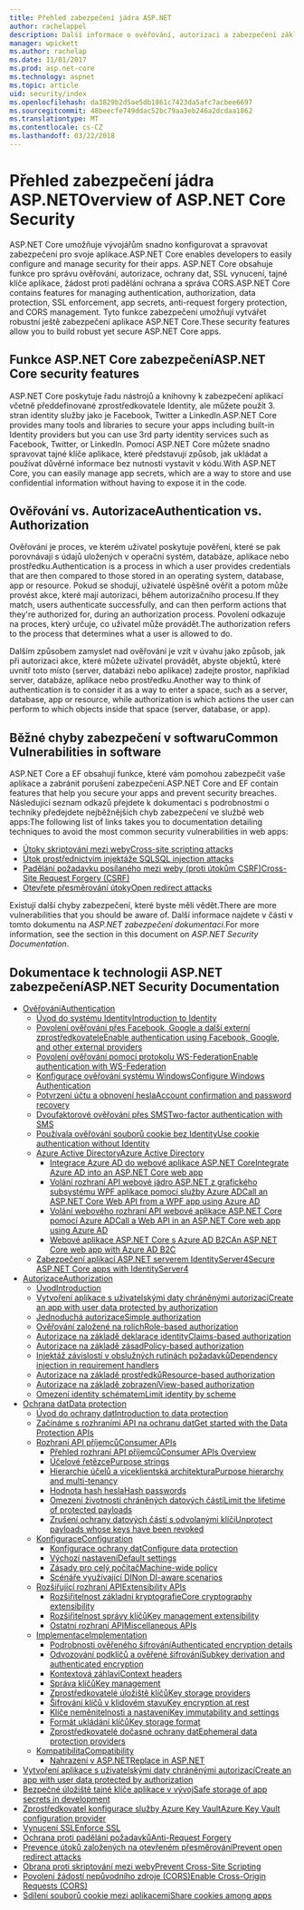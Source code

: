 ```yaml
---
title: Přehled zabezpečení jádra ASP.NET
author: rachelappel
description: Další informace o ověřování, autorizaci a zabezpečení základy v ASP.NET Core.
manager: wpickett
ms.author: rachelap
ms.date: 11/01/2017
ms.prod: asp.net-core
ms.technology: aspnet
ms.topic: article
uid: security/index
ms.openlocfilehash: da3829b2d5ae5db1861c7423da5afc7acbee6697
ms.sourcegitcommit: 48beecfe749ddac52bc79aa3eb246a2dcdaa1862
ms.translationtype: MT
ms.contentlocale: cs-CZ
ms.lasthandoff: 03/22/2018
---
```

# <a name="overview-of-aspnet-core-security"></a><span data-ttu-id="82730-103">Přehled zabezpečení jádra ASP.NET</span><span class="sxs-lookup"><span data-stu-id="82730-103">Overview of ASP.NET Core Security</span></span>

<span data-ttu-id="82730-104">ASP.NET Core umožňuje vývojářům snadno konfigurovat a spravovat zabezpečení pro svoje aplikace.</span><span class="sxs-lookup"><span data-stu-id="82730-104">ASP.NET Core enables developers to easily configure and manage security for their apps.</span></span> <span data-ttu-id="82730-105">ASP.NET Core obsahuje funkce pro správu ověřování, autorizace, ochrany dat, SSL vynucení, tajné klíče aplikace, žádost proti padělání ochrana a správa CORS.</span><span class="sxs-lookup"><span data-stu-id="82730-105">ASP.NET Core contains features for managing authentication, authorization, data protection, SSL enforcement, app secrets, anti-request forgery protection, and CORS management.</span></span> <span data-ttu-id="82730-106">Tyto funkce zabezpečení umožňují vytvářet robustní ještě zabezpečení aplikace ASP.NET Core.</span><span class="sxs-lookup"><span data-stu-id="82730-106">These security features allow you to build robust yet secure ASP.NET Core apps.</span></span>

## <a name="aspnet-core-security-features"></a><span data-ttu-id="82730-107">Funkce ASP.NET Core zabezpečení</span><span class="sxs-lookup"><span data-stu-id="82730-107">ASP.NET Core security features</span></span>

<span data-ttu-id="82730-108">ASP.NET Core poskytuje řadu nástrojů a knihovny k zabezpečení aplikací včetně předdefinované zprostředkovatele Identity, ale můžete použít 3. stran identity služby jako je Facebook, Twitter a LinkedIn.</span><span class="sxs-lookup"><span data-stu-id="82730-108">ASP.NET Core provides many tools and libraries to secure your apps including built-in Identity providers but you can use 3rd party identity services such as Facebook, Twitter, or LinkedIn.</span></span> <span data-ttu-id="82730-109">Pomocí ASP.NET Core můžete snadno spravovat tajné klíče aplikace, které představují způsob, jak ukládat a používat důvěrné informace bez nutnosti vystavit v kódu.</span><span class="sxs-lookup"><span data-stu-id="82730-109">With ASP.NET Core, you can easily manage app secrets, which are a way to store and use confidential information without having to expose it in the code.</span></span>

## <a name="authentication-vs-authorization"></a><span data-ttu-id="82730-110">Ověřování vs. Autorizace</span><span class="sxs-lookup"><span data-stu-id="82730-110">Authentication vs. Authorization</span></span>

<span data-ttu-id="82730-111">Ověřování je proces, ve kterém uživatel poskytuje pověření, které se pak porovnávají s údajů uložených v operační systém, databáze, aplikace nebo prostředku.</span><span class="sxs-lookup"><span data-stu-id="82730-111">Authentication is a process in which a user provides credentials that are then compared to those stored in an operating system, database, app or resource.</span></span> <span data-ttu-id="82730-112">Pokud se shodují, uživatelé úspěšně ověřit a potom může provést akce, které mají autorizaci, během autorizačního procesu.</span><span class="sxs-lookup"><span data-stu-id="82730-112">If they match, users authenticate successfully, and can then perform actions that they're authorized for, during an authorization process.</span></span> <span data-ttu-id="82730-113">Povolení odkazuje na proces, který určuje, co uživatel může provádět.</span><span class="sxs-lookup"><span data-stu-id="82730-113">The authorization refers to the process that determines what a user is allowed to do.</span></span>

<span data-ttu-id="82730-114">Dalším způsobem zamyslet nad ověřování je vzít v úvahu jako způsob, jak při autorizaci akce, které můžete uživatel provádět, abyste objektů, které uvnitř toto místo (server, databázi nebo aplikace) zadejte prostor, například server, databáze, aplikace nebo prostředku.</span><span class="sxs-lookup"><span data-stu-id="82730-114">Another way to think of authentication is to consider it as a way to enter a space, such as a server, database, app or resource, while authorization is which actions the user can perform to which objects inside that space (server, database, or app).</span></span>

## <a name="common-vulnerabilities-in-software"></a><span data-ttu-id="82730-115">Běžné chyby zabezpečení v softwaru</span><span class="sxs-lookup"><span data-stu-id="82730-115">Common Vulnerabilities in software</span></span>

<span data-ttu-id="82730-116">ASP.NET Core a EF obsahují funkce, které vám pomohou zabezpečit vaše aplikace a zabránit porušení zabezpečení.</span><span class="sxs-lookup"><span data-stu-id="82730-116">ASP.NET Core and EF contain features that help you secure your apps and prevent security breaches.</span></span> <span data-ttu-id="82730-117">Následující seznam odkazů přejdete k dokumentaci s podrobnostmi o techniky předejdete nejběžnějších chyb zabezpečení ve službě web apps:</span><span class="sxs-lookup"><span data-stu-id="82730-117">The following list of links takes you to documentation detailing techniques to avoid the most common security vulnerabilities in web apps:</span></span>

* [<span data-ttu-id="82730-118">Útoky skriptování mezi weby</span><span class="sxs-lookup"><span data-stu-id="82730-118">Cross-site scripting attacks</span></span>](xref:security/cross-site-scripting)
* [<span data-ttu-id="82730-119">Útok prostřednictvím injektáže SQL</span><span class="sxs-lookup"><span data-stu-id="82730-119">SQL injection attacks</span></span>](https://docs.microsoft.com/ef/core/querying/raw-sql)
* [<span data-ttu-id="82730-120">Padělání požadavku posílaného mezi weby (proti útokům CSRF)</span><span class="sxs-lookup"><span data-stu-id="82730-120">Cross-Site Request Forgery (CSRF)</span></span>](xref:security/anti-request-forgery)
* [<span data-ttu-id="82730-121">Otevřete přesměrování útoky</span><span class="sxs-lookup"><span data-stu-id="82730-121">Open redirect attacks</span></span>](xref:security/preventing-open-redirects)

<span data-ttu-id="82730-122">Existují další chyby zabezpečení, které byste měli vědět.</span><span class="sxs-lookup"><span data-stu-id="82730-122">There are more vulnerabilities that you should be aware of.</span></span> <span data-ttu-id="82730-123">Další informace najdete v části v tomto dokumentu na *ASP.NET zabezpečení dokumentaci*.</span><span class="sxs-lookup"><span data-stu-id="82730-123">For more information, see the section in this document on *ASP.NET Security Documentation*.</span></span>

## <a name="aspnet-security-documentation"></a><span data-ttu-id="82730-124">Dokumentace k technologii ASP.NET zabezpečení</span><span class="sxs-lookup"><span data-stu-id="82730-124">ASP.NET Security Documentation</span></span>

*   [<span data-ttu-id="82730-125">Ověřování</span><span class="sxs-lookup"><span data-stu-id="82730-125">Authentication</span></span>](xref:security/authentication/index)
    *   [<span data-ttu-id="82730-126">Úvod do systému Identity</span><span class="sxs-lookup"><span data-stu-id="82730-126">Introduction to Identity</span></span>](xref:security/authentication/identity)
    *   [<span data-ttu-id="82730-127">Povolení ověřování přes Facebook, Google a další externí zprostředkovatele</span><span class="sxs-lookup"><span data-stu-id="82730-127">Enable authentication using Facebook, Google, and other external providers</span></span>](xref:security/authentication/social/index)
    *   [<span data-ttu-id="82730-128">Povolení ověřování pomocí protokolu WS-Federation</span><span class="sxs-lookup"><span data-stu-id="82730-128">Enable authentication with WS-Federation</span></span>](xref:security/authentication/ws-federation)
    * [<span data-ttu-id="82730-129">Konfigurace ověřování systému Windows</span><span class="sxs-lookup"><span data-stu-id="82730-129">Configure Windows Authentication</span></span>](xref:security/authentication/windowsauth)
    *   [<span data-ttu-id="82730-130">Potvrzení účtu a obnovení hesla</span><span class="sxs-lookup"><span data-stu-id="82730-130">Account confirmation and password recovery</span></span>](xref:security/authentication/accconfirm)
    *   [<span data-ttu-id="82730-131">Dvoufaktorové ověřování přes SMS</span><span class="sxs-lookup"><span data-stu-id="82730-131">Two-factor authentication with SMS</span></span>](xref:security/authentication/2fa)
    *   [<span data-ttu-id="82730-132">Používala ověřování souborů cookie bez Identity</span><span class="sxs-lookup"><span data-stu-id="82730-132">Use cookie authentication without Identity</span></span>](xref:security/authentication/cookie)
    *   [<span data-ttu-id="82730-133">Azure Active Directory</span><span class="sxs-lookup"><span data-stu-id="82730-133">Azure Active Directory</span></span>](xref:security/authentication/azure-active-directory/index)
        *   [<span data-ttu-id="82730-134">Integrace Azure AD do webové aplikace ASP.NET Core</span><span class="sxs-lookup"><span data-stu-id="82730-134">Integrate Azure AD into an ASP.NET Core web app</span></span>](https://azure.microsoft.com/documentation/samples/active-directory-dotnet-webapp-openidconnect-aspnetcore/)
        *   [<span data-ttu-id="82730-135">Volání rozhraní API webové jádro ASP.NET z grafického subsystému WPF aplikace pomocí služby Azure AD</span><span class="sxs-lookup"><span data-stu-id="82730-135">Call an ASP.NET Core Web API from a WPF app using Azure AD</span></span>](https://azure.microsoft.com/documentation/samples/active-directory-dotnet-native-aspnetcore/)
        *   [<span data-ttu-id="82730-136">Volání webového rozhraní API webové aplikace ASP.NET Core pomocí Azure AD</span><span class="sxs-lookup"><span data-stu-id="82730-136">Call a Web API in an ASP.NET Core web app using Azure AD</span></span>](https://azure.microsoft.com/documentation/samples/active-directory-dotnet-webapp-webapi-openidconnect-aspnetcore/)
        *   [<span data-ttu-id="82730-137">Webové aplikace ASP.NET Core s Azure AD B2C</span><span class="sxs-lookup"><span data-stu-id="82730-137">An ASP.NET Core web app with Azure AD B2C</span></span>](https://azure.microsoft.com/resources/samples/active-directory-b2c-dotnetcore-webapp/)
    *   [<span data-ttu-id="82730-138">Zabezpečení aplikací ASP.NET serverem IdentityServer4</span><span class="sxs-lookup"><span data-stu-id="82730-138">Secure ASP.NET Core apps with IdentityServer4</span></span>](https://identityserver4.readthedocs.io)
*   [<span data-ttu-id="82730-139">Autorizace</span><span class="sxs-lookup"><span data-stu-id="82730-139">Authorization</span></span>](xref:security/authorization/index)
    *   [<span data-ttu-id="82730-140">Úvod</span><span class="sxs-lookup"><span data-stu-id="82730-140">Introduction</span></span>](xref:security/authorization/introduction)
    *   [<span data-ttu-id="82730-141">Vytvoření aplikace s uživatelskými daty chráněnými autorizací</span><span class="sxs-lookup"><span data-stu-id="82730-141">Create an app with user data protected by authorization</span></span>](xref:security/authorization/secure-data)
    *   [<span data-ttu-id="82730-142">Jednoduchá autorizace</span><span class="sxs-lookup"><span data-stu-id="82730-142">Simple authorization</span></span>](xref:security/authorization/simple)
    *   [<span data-ttu-id="82730-143">Ověřování založené na rolích</span><span class="sxs-lookup"><span data-stu-id="82730-143">Role-based authorization</span></span>](xref:security/authorization/roles)
    *   [<span data-ttu-id="82730-144">Autorizace na základě deklarace identity</span><span class="sxs-lookup"><span data-stu-id="82730-144">Claims-based authorization</span></span>](xref:security/authorization/claims)
    *   [<span data-ttu-id="82730-145">Autorizace na základě zásad</span><span class="sxs-lookup"><span data-stu-id="82730-145">Policy-based authorization</span></span>](xref:security/authorization/policies)
    *   [<span data-ttu-id="82730-146">Injektáž závislostí v obslužných rutinách požadavků</span><span class="sxs-lookup"><span data-stu-id="82730-146">Dependency injection in requirement handlers</span></span>](xref:security/authorization/dependencyinjection)
    *   [<span data-ttu-id="82730-147">Autorizace na základě prostředků</span><span class="sxs-lookup"><span data-stu-id="82730-147">Resource-based authorization</span></span>](xref:security/authorization/resourcebased)
    *   [<span data-ttu-id="82730-148">Autorizace na základě zobrazení</span><span class="sxs-lookup"><span data-stu-id="82730-148">View-based authorization</span></span>](xref:security/authorization/views)
    *   [<span data-ttu-id="82730-149">Omezení identity schématem</span><span class="sxs-lookup"><span data-stu-id="82730-149">Limit identity by scheme</span></span>](xref:security/authorization/limitingidentitybyscheme)
*   [<span data-ttu-id="82730-150">Ochrana dat</span><span class="sxs-lookup"><span data-stu-id="82730-150">Data protection</span></span>](xref:security/data-protection/index)
    *   [<span data-ttu-id="82730-151">Úvod do ochrany dat</span><span class="sxs-lookup"><span data-stu-id="82730-151">Introduction to data protection</span></span>](xref:security/data-protection/introduction)
    *   [<span data-ttu-id="82730-152">Začínáme s rozhraními API na ochranu dat</span><span class="sxs-lookup"><span data-stu-id="82730-152">Get started with the Data Protection APIs</span></span>](xref:security/data-protection/using-data-protection)
    *   [<span data-ttu-id="82730-153">Rozhraní API příjemců</span><span class="sxs-lookup"><span data-stu-id="82730-153">Consumer APIs</span></span>](xref:security/data-protection/consumer-apis/index)
        *   [<span data-ttu-id="82730-154">Přehled rozhraní API příjemců</span><span class="sxs-lookup"><span data-stu-id="82730-154">Consumer APIs Overview</span></span>](xref:security/data-protection/consumer-apis/overview)
        *   [<span data-ttu-id="82730-155">Účelové řetězce</span><span class="sxs-lookup"><span data-stu-id="82730-155">Purpose strings</span></span>](xref:security/data-protection/consumer-apis/purpose-strings)
        *   [<span data-ttu-id="82730-156">Hierarchie účelů a víceklientská architektura</span><span class="sxs-lookup"><span data-stu-id="82730-156">Purpose hierarchy and multi-tenancy</span></span>](xref:security/data-protection/consumer-apis/purpose-strings-multitenancy)
        *   [<span data-ttu-id="82730-157">Hodnota hash hesla</span><span class="sxs-lookup"><span data-stu-id="82730-157">Hash passwords</span></span>](xref:security/data-protection/consumer-apis/password-hashing)
        *   [<span data-ttu-id="82730-158">Omezení životnosti chráněných datových částí</span><span class="sxs-lookup"><span data-stu-id="82730-158">Limit the lifetime of protected payloads</span></span>](xref:security/data-protection/consumer-apis/limited-lifetime-payloads)
        *   [<span data-ttu-id="82730-159">Zrušení ochrany datových částí s odvolanými klíči</span><span class="sxs-lookup"><span data-stu-id="82730-159">Unprotect payloads whose keys have been revoked</span></span>](xref:security/data-protection/consumer-apis/dangerous-unprotect)
    *   [<span data-ttu-id="82730-160">Konfigurace</span><span class="sxs-lookup"><span data-stu-id="82730-160">Configuration</span></span>](xref:security/data-protection/configuration/index)
        *   [<span data-ttu-id="82730-161">Konfigurace ochrany dat</span><span class="sxs-lookup"><span data-stu-id="82730-161">Configure data protection</span></span>](xref:security/data-protection/configuration/overview)
        *   [<span data-ttu-id="82730-162">Výchozí nastavení</span><span class="sxs-lookup"><span data-stu-id="82730-162">Default settings</span></span>](xref:security/data-protection/configuration/default-settings)
        *   [<span data-ttu-id="82730-163">Zásady pro celý počítač</span><span class="sxs-lookup"><span data-stu-id="82730-163">Machine-wide policy</span></span>](xref:security/data-protection/configuration/machine-wide-policy)
        *   [<span data-ttu-id="82730-164">Scénáře využívající DI</span><span class="sxs-lookup"><span data-stu-id="82730-164">Non DI-aware scenarios</span></span>](xref:security/data-protection/configuration/non-di-scenarios)
    *   [<span data-ttu-id="82730-165">Rozšiřující rozhraní API</span><span class="sxs-lookup"><span data-stu-id="82730-165">Extensibility APIs</span></span>](xref:security/data-protection/extensibility/index)
        *   [<span data-ttu-id="82730-166">Rozšiřitelnost základní kryptografie</span><span class="sxs-lookup"><span data-stu-id="82730-166">Core cryptography extensibility</span></span>](xref:security/data-protection/extensibility/core-crypto)
        *   [<span data-ttu-id="82730-167">Rozšiřitelnost správy klíčů</span><span class="sxs-lookup"><span data-stu-id="82730-167">Key management extensibility</span></span>](xref:security/data-protection/extensibility/key-management)
        *   [<span data-ttu-id="82730-168">Ostatní rozhraní API</span><span class="sxs-lookup"><span data-stu-id="82730-168">Miscellaneous APIs</span></span>](xref:security/data-protection/extensibility/misc-apis)
    *   [<span data-ttu-id="82730-169">Implementace</span><span class="sxs-lookup"><span data-stu-id="82730-169">Implementation</span></span>](xref:security/data-protection/implementation/index)
        *   [<span data-ttu-id="82730-170">Podrobnosti ověřeného šifrování</span><span class="sxs-lookup"><span data-stu-id="82730-170">Authenticated encryption details</span></span>](xref:security/data-protection/implementation/authenticated-encryption-details)
        *   [<span data-ttu-id="82730-171">Odvozování podklíčů a ověřené šifrování</span><span class="sxs-lookup"><span data-stu-id="82730-171">Subkey derivation and authenticated encryption</span></span>](xref:security/data-protection/implementation/subkeyderivation)
        *   [<span data-ttu-id="82730-172">Kontextová záhlaví</span><span class="sxs-lookup"><span data-stu-id="82730-172">Context headers</span></span>](xref:security/data-protection/implementation/context-headers)
        *   [<span data-ttu-id="82730-173">Správa klíčů</span><span class="sxs-lookup"><span data-stu-id="82730-173">Key management</span></span>](xref:security/data-protection/implementation/key-management)
        *   [<span data-ttu-id="82730-174">Zprostředkovatelé úložiště klíčů</span><span class="sxs-lookup"><span data-stu-id="82730-174">Key storage providers</span></span>](xref:security/data-protection/implementation/key-storage-providers)
        *   [<span data-ttu-id="82730-175">Šifrování klíčů v klidovém stavu</span><span class="sxs-lookup"><span data-stu-id="82730-175">Key encryption at rest</span></span>](xref:security/data-protection/implementation/key-encryption-at-rest)
        *   [<span data-ttu-id="82730-176">Klíče neměnitelnosti a nastavení</span><span class="sxs-lookup"><span data-stu-id="82730-176">Key immutability and settings</span></span>](xref:security/data-protection/implementation/key-immutability)
        *   [<span data-ttu-id="82730-177">Formát ukládání klíčů</span><span class="sxs-lookup"><span data-stu-id="82730-177">Key storage format</span></span>](xref:security/data-protection/implementation/key-storage-format)
        *   [<span data-ttu-id="82730-178">Zprostředkovatelé dočasné ochrany dat</span><span class="sxs-lookup"><span data-stu-id="82730-178">Ephemeral data protection providers</span></span>](xref:security/data-protection/implementation/key-storage-ephemeral)
    *   [<span data-ttu-id="82730-179">Kompatibilita</span><span class="sxs-lookup"><span data-stu-id="82730-179">Compatibility</span></span>](xref:security/data-protection/compatibility/index)
        *   [<span data-ttu-id="82730-180">Nahrazení <machineKey> v ASP.NET</span><span class="sxs-lookup"><span data-stu-id="82730-180">Replace <machineKey> in ASP.NET</span></span>](xref:security/data-protection/compatibility/replacing-machinekey)
*   [<span data-ttu-id="82730-181">Vytvoření aplikace s uživatelskými daty chráněnými autorizací</span><span class="sxs-lookup"><span data-stu-id="82730-181">Create an app with user data protected by authorization</span></span>](xref:security/authorization/secure-data)
*   [<span data-ttu-id="82730-182">Bezpečné úložiště tajné klíče aplikace v vývoj</span><span class="sxs-lookup"><span data-stu-id="82730-182">Safe storage of app secrets in development</span></span>](xref:security/app-secrets)
*   [<span data-ttu-id="82730-183">Zprostředkovatel konfigurace služby Azure Key Vault</span><span class="sxs-lookup"><span data-stu-id="82730-183">Azure Key Vault configuration provider</span></span>](xref:security/key-vault-configuration)
*   [<span data-ttu-id="82730-184">Vynucení SSL</span><span class="sxs-lookup"><span data-stu-id="82730-184">Enforce SSL</span></span>](xref:security/enforcing-ssl)
*   [<span data-ttu-id="82730-185">Ochrana proti padělání požadavků</span><span class="sxs-lookup"><span data-stu-id="82730-185">Anti-Request Forgery</span></span>](xref:security/anti-request-forgery)
*   [<span data-ttu-id="82730-186">Prevence útoků založených na otevřeném přesměrování</span><span class="sxs-lookup"><span data-stu-id="82730-186">Prevent open redirect attacks</span></span>](xref:security/preventing-open-redirects)
*   [<span data-ttu-id="82730-187">Obrana proti skriptování mezi weby</span><span class="sxs-lookup"><span data-stu-id="82730-187">Prevent Cross-Site Scripting</span></span>](xref:security/cross-site-scripting)
*   [<span data-ttu-id="82730-188">Povolení žádostí nepůvodního zdroje (CORS)</span><span class="sxs-lookup"><span data-stu-id="82730-188">Enable Cross-Origin Requests (CORS)</span></span>](xref:security/cors)
*   [<span data-ttu-id="82730-189">Sdílení souborů cookie mezi aplikacemi</span><span class="sxs-lookup"><span data-stu-id="82730-189">Share cookies among apps</span></span>](xref:security/cookie-sharing)
